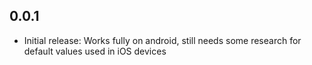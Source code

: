 ## 0.0.1

* Initial release: Works fully on android, still needs some research for default values used in iOS devices
